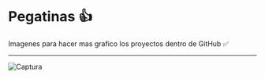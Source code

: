 # Pegatinas 👍
Imagenes para hacer mas grafico los proyectos dentro de GitHub ✅
__________________________________________________________________

![Captura](https://user-images.githubusercontent.com/83571422/141053790-1bd8fdce-882f-4617-bde6-47786a8082e5.jpg)
